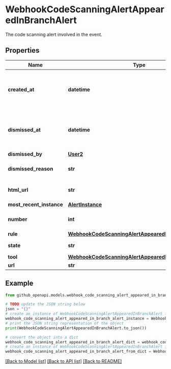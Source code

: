 # WebhookCodeScanningAlertAppearedInBranchAlert

The code scanning alert involved in the event.

## Properties

Name | Type | Description | Notes
------------ | ------------- | ------------- | -------------
**created_at** | **datetime** | The time that the alert was created in ISO 8601 format: &#x60;YYYY-MM-DDTHH:MM:SSZ.&#x60; | 
**dismissed_at** | **datetime** | The time that the alert was dismissed in ISO 8601 format: &#x60;YYYY-MM-DDTHH:MM:SSZ&#x60;. | 
**dismissed_by** | [**User2**](User2.md) |  | 
**dismissed_reason** | **str** | The reason for dismissing or closing the alert. | 
**html_url** | **str** | The GitHub URL of the alert resource. | 
**most_recent_instance** | [**AlertInstance**](AlertInstance.md) |  | [optional] 
**number** | **int** | The code scanning alert number. | 
**rule** | [**WebhookCodeScanningAlertAppearedInBranchAlertRule**](WebhookCodeScanningAlertAppearedInBranchAlertRule.md) |  | 
**state** | **str** | State of a code scanning alert. | 
**tool** | [**WebhookCodeScanningAlertAppearedInBranchAlertTool**](WebhookCodeScanningAlertAppearedInBranchAlertTool.md) |  | 
**url** | **str** |  | 

## Example

```python
from github_openapi.models.webhook_code_scanning_alert_appeared_in_branch_alert import WebhookCodeScanningAlertAppearedInBranchAlert

# TODO update the JSON string below
json = "{}"
# create an instance of WebhookCodeScanningAlertAppearedInBranchAlert from a JSON string
webhook_code_scanning_alert_appeared_in_branch_alert_instance = WebhookCodeScanningAlertAppearedInBranchAlert.from_json(json)
# print the JSON string representation of the object
print(WebhookCodeScanningAlertAppearedInBranchAlert.to_json())

# convert the object into a dict
webhook_code_scanning_alert_appeared_in_branch_alert_dict = webhook_code_scanning_alert_appeared_in_branch_alert_instance.to_dict()
# create an instance of WebhookCodeScanningAlertAppearedInBranchAlert from a dict
webhook_code_scanning_alert_appeared_in_branch_alert_from_dict = WebhookCodeScanningAlertAppearedInBranchAlert.from_dict(webhook_code_scanning_alert_appeared_in_branch_alert_dict)
```
[[Back to Model list]](../README.md#documentation-for-models) [[Back to API list]](../README.md#documentation-for-api-endpoints) [[Back to README]](../README.md)


